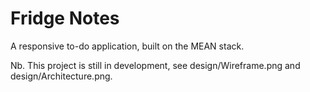 # Fridge Notes
A responsive to-do application, built on the MEAN stack.

Nb. This project is still in development, see design/Wireframe.png and design/Architecture.png.
